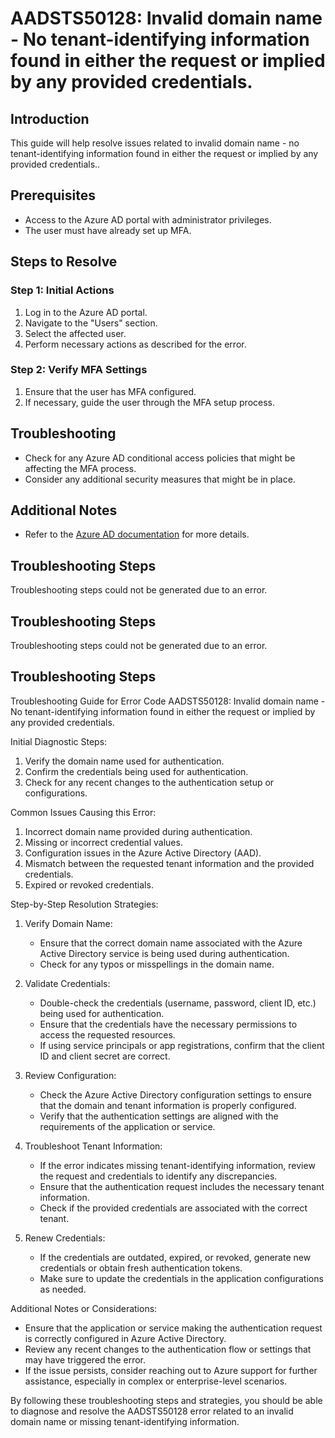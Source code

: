 # AADSTS50128: Invalid domain name - No tenant-identifying information found in either the request or implied by any provided credentials.

## Introduction
This guide will help resolve issues related to invalid domain name - no tenant-identifying information found in either the request or implied by any provided credentials..

## Prerequisites
- Access to the Azure AD portal with administrator privileges.
- The user must have already set up MFA.

## Steps to Resolve

### Step 1: Initial Actions
1. Log in to the Azure AD portal.
2. Navigate to the "Users" section.
3. Select the affected user.
4. Perform necessary actions as described for the error.

### Step 2: Verify MFA Settings
1. Ensure that the user has MFA configured.
2. If necessary, guide the user through the MFA setup process.

## Troubleshooting
- Check for any Azure AD conditional access policies that might be affecting the MFA process.
- Consider any additional security measures that might be in place.

## Additional Notes
- Refer to the [Azure AD documentation](https://learn.microsoft.com/en-us/azure/active-directory/) for more details.


## Troubleshooting Steps
Troubleshooting steps could not be generated due to an error.

## Troubleshooting Steps
Troubleshooting steps could not be generated due to an error.

## Troubleshooting Steps
Troubleshooting Guide for Error Code AADSTS50128: Invalid domain name - No tenant-identifying information found in either the request or implied by any provided credentials.

Initial Diagnostic Steps:
1. Verify the domain name used for authentication.
2. Confirm the credentials being used for authentication.
3. Check for any recent changes to the authentication setup or configurations.

Common Issues Causing this Error:
1. Incorrect domain name provided during authentication.
2. Missing or incorrect credential values.
3. Configuration issues in the Azure Active Directory (AAD).
4. Mismatch between the requested tenant information and the provided credentials.
5. Expired or revoked credentials.

Step-by-Step Resolution Strategies:

1. Verify Domain Name:
   - Ensure that the correct domain name associated with the Azure Active Directory service is being used during authentication.
   - Check for any typos or misspellings in the domain name.

2. Validate Credentials:
   - Double-check the credentials (username, password, client ID, etc.) being used for authentication.
   - Ensure that the credentials have the necessary permissions to access the requested resources.
   - If using service principals or app registrations, confirm that the client ID and client secret are correct.

3. Review Configuration:
   - Check the Azure Active Directory configuration settings to ensure that the domain and tenant information is properly configured.
   - Verify that the authentication settings are aligned with the requirements of the application or service.

4. Troubleshoot Tenant Information:
   - If the error indicates missing tenant-identifying information, review the request and credentials to identify any discrepancies.
   - Ensure that the authentication request includes the necessary tenant information.
   - Check if the provided credentials are associated with the correct tenant.

5. Renew Credentials:
   - If the credentials are outdated, expired, or revoked, generate new credentials or obtain fresh authentication tokens.
   - Make sure to update the credentials in the application configurations as needed.

Additional Notes or Considerations:
- Ensure that the application or service making the authentication request is correctly configured in Azure Active Directory.
- Review any recent changes to the authentication flow or settings that may have triggered the error.
- If the issue persists, consider reaching out to Azure support for further assistance, especially in complex or enterprise-level scenarios.

By following these troubleshooting steps and strategies, you should be able to diagnose and resolve the AADSTS50128 error related to an invalid domain name or missing tenant-identifying information.